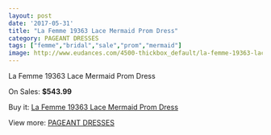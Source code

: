 ```yaml
---
layout: post
date: '2017-05-31'
title: "La Femme 19363 Lace Mermaid Prom Dress"
category: PAGEANT DRESSES
tags: ["femme","bridal","sale","prom","mermaid"]
image: http://www.eudances.com/4500-thickbox_default/la-femme-19363-lace-mermaid-prom-dress.jpg
---
```

La Femme 19363 Lace Mermaid Prom Dress

On Sales: **$543.99**
<a href="https://www.eudances.com/en/pageant-dresses/1502-la-femme-19363-lace-mermaid-prom-dress.html"><amp-img layout="responsive" width="600" height="600" src="//www.eudances.com/4500-thickbox_default/la-femme-19363-lace-mermaid-prom-dress.jpg" alt="La Femme 19363 Lace Mermaid Prom Dress 0" /></a>
<a href="https://www.eudances.com/en/pageant-dresses/1502-la-femme-19363-lace-mermaid-prom-dress.html"><amp-img layout="responsive" width="600" height="600" src="//www.eudances.com/4502-thickbox_default/la-femme-19363-lace-mermaid-prom-dress.jpg" alt="La Femme 19363 Lace Mermaid Prom Dress 1" /></a>
<a href="https://www.eudances.com/en/pageant-dresses/1502-la-femme-19363-lace-mermaid-prom-dress.html"><amp-img layout="responsive" width="600" height="600" src="//www.eudances.com/4501-thickbox_default/la-femme-19363-lace-mermaid-prom-dress.jpg" alt="La Femme 19363 Lace Mermaid Prom Dress 2" /></a>

Buy it: [La Femme 19363 Lace Mermaid Prom Dress](https://www.eudances.com/en/pageant-dresses/1502-la-femme-19363-lace-mermaid-prom-dress.html "La Femme 19363 Lace Mermaid Prom Dress")

View more: [PAGEANT DRESSES](https://www.eudances.com/en/16-pageant-dresses "PAGEANT DRESSES")
